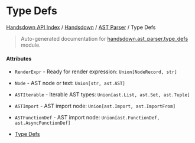 # Type Defs

[Handsdown API Index](../../README.md#handsdown-api-index) /
[Handsdown](../index.md#handsdown) /
[AST Parser](./index.md#ast-parser) /
Type Defs

> Auto-generated documentation for [handsdown.ast_parser.type_defs](https://github.com/vemel/handsdown/blob/main/handsdown/ast_parser/type_defs.py) module.

#### Attributes

- `RenderExpr` - Ready for render expression: `Union[NodeRecord, str]`

- `Node` - AST node or text: `Union[str, ast.AST]`

- `ASTIterable` - Iterable AST types: `Union[ast.List, ast.Set, ast.Tuple]`

- `ASTImport` - AST import node: `Union[ast.Import, ast.ImportFrom]`

- `ASTFunctionDef` - AST import node: `Union[ast.FunctionDef, ast.AsyncFunctionDef]`


- [Type Defs](#type-defs)
